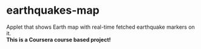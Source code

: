# earthquakes-map
Applet that shows Earth map with real-time fetched earthquake markers on it.  
**This is a Coursera course based project!**
